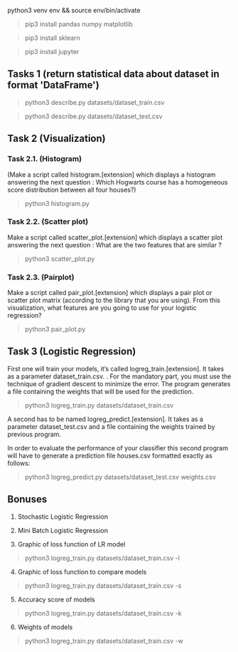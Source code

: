 python3 venv env && source env/bin/activate

> pip3 install pandas numpy matplotlib

> pip3 install sklearn

> pip3 install jupyter

## Tasks 1 (return statistical data about dataset in format 'DataFrame')

> python3 describe.py datasets/dataset_train.csv


> python3 describe.py datasets/dataset_test.csv

## Task 2 (Visualization)

### Task 2.1. (Histogram) 

(Make a script called histogram.[extension] which displays a histogram answering the
next question :
Which Hogwarts course has a homogeneous score distribution between all four houses?)

> python3 histogram.py

### Task 2.2. (Scatter plot)

Make a script called scatter_plot.[extension] which displays a scatter plot answering
the next question :
What are the two features that are similar ?

> python3 scatter_plot.py

### Task 2.3. (Pairplot)

Make a script called pair_plot.[extension] which displays a pair plot or scatter plot
matrix (according to the library that you are using).
From this visualization, what features are you going to use for your logistic regression?

> python3 pair_plot.py

## Task 3 (Logistic Regression)

First one will train your models, it’s called logreg_train.[extension]. It takes
as a parameter dataset_train.csv. . For the mandatory part, you must use the
technique of gradient descent to minimize the error. The program generates a file
containing the weights that will be used for the prediction.

> python3 logreg_train.py datasets/dataset_train.csv

A second has to be named logreg_predict.[extension]. It takes as a parameter
dataset_test.csv and a file containing the weights trained by previous program.

In order to evaluate the performance of your classifier this second program will have
to generate a prediction file houses.csv formatted exactly as follows:

> python3 logreg_predict.py datasets/dataset_test.csv weights.csv

## Bonuses

1. Stochastic Logistic Regression

2. Mini Batch Logistic Regression

3. Graphic of loss function of LR model

> python3 logreg_train.py datasets/dataset_train.csv -l

4. Graphic of loss function to compare models

> python3 logreg_train.py datasets/dataset_train.csv -s

5. Accuracy score of models

> python3 logreg_train.py datasets/dataset_train.csv -k


6. Weights of models

> python3 logreg_train.py datasets/dataset_train.csv -w

